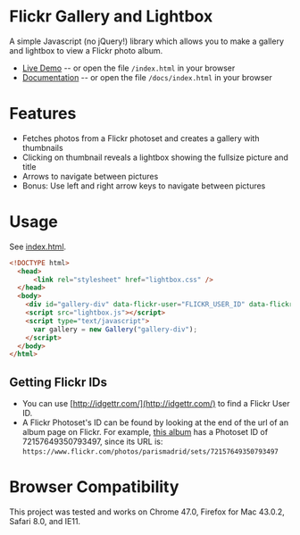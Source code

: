 # Flickr Gallery and Lightbox

A simple Javascript (no jQuery!) library which allows you to make a gallery and lightbox to view a Flickr photo album.

* [Live Demo](https://fiery-heat-4300.firebaseapp.com/) -- or open the file `/index.html` in your browser
* [Documentation](https://fiery-heat-4300.firebaseapp.com/docs/) -- or open the file `/docs/index.html` in your browser

# Features
* Fetches photos from a Flickr photoset and creates a gallery with thumbnails
* Clicking on thumbnail reveals a lightbox showing the fullsize picture and title
* Arrows to navigate between pictures
* Bonus: Use left and right arrow keys to navigate between pictures

# Usage
See [index.html](https://github.com/shivamthapar/flickr-lightbox/blob/master/index.html).
```html
<!DOCTYPE html>
  <head>
      <link rel="stylesheet" href="lightbox.css" />
  </head>
  <body>
    <div id="gallery-div" data-flickr-user="FLICKR_USER_ID" data-flickr-photoset="FLICKR_PHOTOSET_ID"></div>
    <script src="lightbox.js"></script>
    <script type="text/javascript">
      var gallery = new Gallery("gallery-div");
    </script>
  </body>
</html>
```

## Getting Flickr IDs
* You can use [http://idgettr.com/](http://idgettr.com/) to find a Flickr User ID. 
* A Flickr Photoset's ID can be found by looking at the end of the url of an album page on Flickr. For example, [this album](https://www.flickr.com/photos/parismadrid/sets/72157649350793497) has a Photoset ID of 72157649350793497, since its URL is: 
`https://www.flickr.com/photos/parismadrid/sets/72157649350793497`

# Browser Compatibility
This project was tested and works on Chrome 47.0, Firefox for Mac 43.0.2, Safari 8.0, and IE11. 
